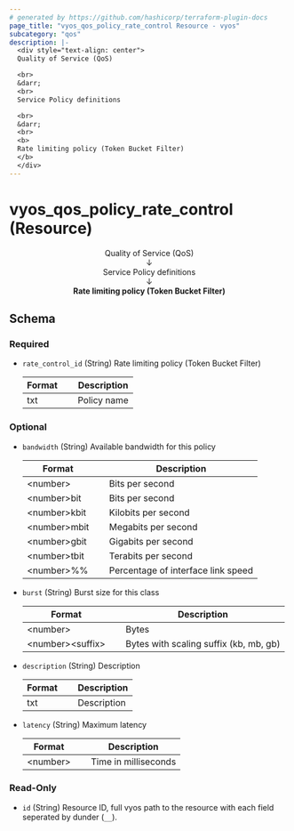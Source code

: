 ```yaml
---
# generated by https://github.com/hashicorp/terraform-plugin-docs
page_title: "vyos_qos_policy_rate_control Resource - vyos"
subcategory: "qos"
description: |-
  <div style="text-align: center">
  Quality of Service (QoS)

  <br>
  &darr;
  <br>
  Service Policy definitions

  <br>
  &darr;
  <br>
  <b>
  Rate limiting policy (Token Bucket Filter)
  </b>
  </div>
---
```


# vyos_qos_policy_rate_control (Resource)

<div style="text-align: center">
Quality of Service (QoS)

<br>
&darr;
<br>
Service Policy definitions

<br>
&darr;
<br>
<b>
Rate limiting policy (Token Bucket Filter)
</b>
</div>



<!-- schema generated by tfplugindocs -->
## Schema

### Required

- `rate_control_id` (String) Rate limiting policy (Token Bucket Filter)

    |  Format  &emsp;|  Description  |
    |----------------|---------------|
    |  txt     &emsp;|  Policy name  |

### Optional

- `bandwidth` (String) Available bandwidth for this policy

    |  Format              &emsp;|  Description                         |
    |----------------------------|--------------------------------------|
    |  &lt;number&gt;      &emsp;|  Bits per second                     |
    |  &lt;number&gt;bit   &emsp;|  Bits per second                     |
    |  &lt;number&gt;kbit  &emsp;|  Kilobits per second                 |
    |  &lt;number&gt;mbit  &emsp;|  Megabits per second                 |
    |  &lt;number&gt;gbit  &emsp;|  Gigabits per second                 |
    |  &lt;number&gt;tbit  &emsp;|  Terabits per second                 |
    |  &lt;number&gt;%%    &emsp;|  Percentage of interface link speed  |
- `burst` (String) Burst size for this class

    |  Format                        &emsp;|  Description                             |
    |--------------------------------------|------------------------------------------|
    |  &lt;number&gt;                &emsp;|  Bytes                                   |
    |  &lt;number&gt;&lt;suffix&gt;  &emsp;|  Bytes with scaling suffix (kb, mb, gb)  |
- `description` (String) Description

    |  Format  &emsp;|  Description  |
    |----------------|---------------|
    |  txt     &emsp;|  Description  |
- `latency` (String) Maximum latency

    |  Format          &emsp;|  Description           |
    |------------------------|------------------------|
    |  &lt;number&gt;  &emsp;|  Time in milliseconds  |

### Read-Only

- `id` (String) Resource ID, full vyos path to the resource with each field seperated by dunder (`__`).
